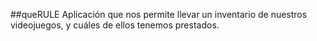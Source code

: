 ##queRULE
Aplicación que nos permite llevar un inventario de nuestros videojuegos, y cuáles de ellos tenemos prestados.